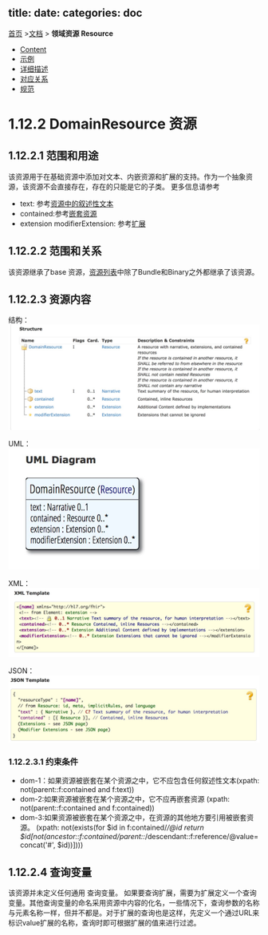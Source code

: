 title: 
date: 
categories: doc
---

[首页](../home/index.html) >[文档](documentation.html) > **领域资源 Resource**

*   [Content](#)
*   [示例](domainresource-examples.html)
*   [详细描述](domainresource-definitions.html)
*   [对应关系](domainresource-mappings.html)
*   [规范](domainresource-packages.html)

# 1.12.2 DomainResource 资源

## 1.12.2.1 范围和用途
该资源用于在基础资源中添加对文本、内嵌资源和扩展的支持。作为一个抽象资源，该资源不会直接存在，存在的只能是它的子类。
更多信息请参考
* text: 参考[资源中的叙述性文本](narrative.html)
* contained:参考[嵌套资源](references.html#contained)
* extension modifierExtension: 参考[扩展](extensibility.html)

## 1.12.2.2 范围和关系
该资源继承了base 资源，[资源列表](,./res/resourcelist.html)中除了Bundle和Binary之外都继承了该资源。

## 1.12.2.3 资源内容
结构：
![](../material/domainresource-structure.png)

UML：
![](../material/domainresource-uml.png)

XML：
![](../material/domainresource-xml.png)

JSON：
![](../material/domainresource-json.png)

### 1.12.2.3.1 约束条件
* dom-1：如果资源被嵌套在某个资源之中，它不应包含任何叙述性文本(xpath: not(parent::f:contained and f:text))
* dom-2:如果资源被嵌套在某个资源之中，它不应再嵌套资源 (xpath: not(parent::f:contained and f:contained))
* dom-3:如果资源被嵌套在某个资源之中，在资源的其他地方要引用被嵌套资源。 (xpath: not(exists(for $id in f:contained/*/@id return $id[not(ancestor::f:contained/parent::*/descendant::f:reference/@value=concat('#', $id))])))
## 1.12.2.4 查询变量
该资源并未定义任何通用 查询变量。
如果要查询扩展，需要为扩展定义一个查询变量。其他查询变量的命名采用资源中内容的化名，一些情况下，查询参数的名称与元素名称一样，但并不都是。对于扩展的查询也是这样，先定义一个通过URL来标识value扩展的名称，查询时即可根据扩展的值来进行过滤。




